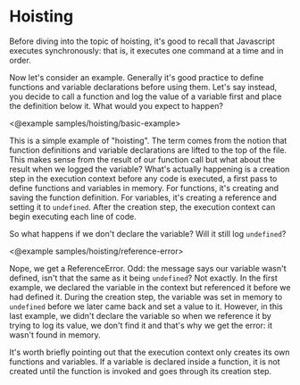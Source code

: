 # Hoisting

Before diving into the topic of hoisting, it's good to recall that Javascript executes synchronously: that is, it executes one command at a time and in order.

Now let's consider an example. Generally it's good practice to define functions and variable declarations before using them. Let's say instead, you decide to call a function and log the value of a variable first and place the definition below it. What would you expect to happen?

<@example samples/hoisting/basic-example>

This is a simple example of "hoisting". The term comes from the notion that function definitions and variable declarations are lifted to the top of the file. This makes sense from the result of our function call but what about the result when we logged the variable? What's actually happening is a creation step in the execution context before any code is executed, a first pass to define functions and variables in memory. For functions, it's creating and saving the function definition. For variables, it's creating a reference and setting it to `undefined`. After the creation step, the execution context can begin executing each line of code.

So what happens if we don't declare the variable? Will it still log `undefined`?

<@example samples/hoisting/reference-error>

Nope, we get a ReferenceError. Odd: the message says our variable wasn't defined, isn't that the same as it being `undefined`? Not exactly. In the first example, we declared the variable in the context but referenced it before we had defined it. During the creation step, the variable was set in memory to `undefined` before we later came back and set a value to it. However, in this last example, we didn't declare the variable so when we reference it by trying to log its value, we don't find it and that's why we get the error: it wasn't found in memory.

It's worth briefly pointing out that the execution context only creates its own functions and variables. If a variable is declared inside a function, it is not created until the function is invoked and goes through its creation step.